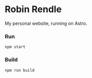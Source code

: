 # Robin Rendle

My personal website, running on Astro.

### Run

```
npm start
```

### Build

```
npm run build
```
